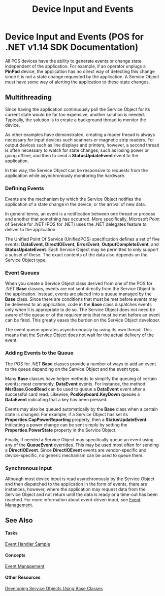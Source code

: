 ﻿---
title: Device Input and Events
description: Device Input and Events (POS for .NET v1.14 SDK Documentation)
ms.date: 03/03/2014
ms.topic: how-to
ms.custom: pos-restored-from-archive
---

# Device Input and Events (POS for .NET v1.14 SDK Documentation)

All POS devices have the ability to generate events or change state independent of the application. For example, if an operator unplugs a **PinPad** device, the application has no direct way of detecting this change since it is not a state change requested by the application. A Service Object must have some way of alerting the application to these state changes.

## Multithreading

Since having the application continuously poll the Service Object for its current state would be far too expensive, another solution is needed. Typically, the solution is to create a background thread to monitor the device.

As other examples have demonstrated, creating a reader thread is always necessary for input devices such scanners or magnetic strip readers. For output devices such as line displays and printers, however, a second thread is often necessary to watch for state changes, such as losing power or going offline, and then to send a **StatusUpdateEvent** event to the application.

In this way, the Service Object can be responsive to requests from the application while asynchronously monitoring the hardware.

### Defining Events

Events are the mechanism by which the Service Object notifies the application of a state change in the device, or the arrival of new data.

In general terms, an event is a notification between one thread or process and another that something has occurred. More specifically, Microsoft Point of Service for .NET (POS for .NET) uses the .NET delegates feature to deliver to the application.

The Unified Point Of Service (UnifiedPOS) specification defines a set of five events: **DataEvent**, **DirectIOEvent**, **ErrorEvent**, **OutputCompleteEvent**, and **StatusUpdateEvent**. Each Service Object may be permitted to only support a subset of these. The exact contents of the data also depends on the Service Object type.

### Event Queues

When you create a Service Object class derived from one of the POS for .NET **Base** classes, events are not sent directly from the Service Object to the application. Instead, events are placed into a queue managed by the **Base** class. Since there are conditions that must be met before events may be delivered to an application, code in the **Base** class dispatches events only when it is appropriate to do so. The Service Object does not need be aware of the queue or of the requirements that must be met before an event can be fired. This greatly eases the burden on the Service Object developer.

The event queue operates asynchronously by using its own thread. This means that the Service Object does not wait for the actual delivery of the event.

### Adding Events to the Queue

The POS for .NET **Base** classes provide a number of ways to add an event to the queue depending on the Service Object and the event type.

Many **Base** classes have helper methods to simplify the queuing of certain events; most commonly, **DataEvent** events. For instance, the method **MsrBase.GoodRead** can be used to queue a **DataEvent** event after a successful card read. Likewise, **PosKeyboard.KeyDown** queues a **DataEvent** indicating that a key has been pressed.

Events may also be queued automatically by the **Base** class when a certain state is changed. For example, if a Service Object has set its **Properties.CapPowerReporting** property, then a **StatusUpdateEvent** indicating a power change can be sent simply by setting the **Properties.PowerState** property in the Service Object.

Finally, if needed a Service Object may specifically queue an event using any of the **QueueEvent** overrides. This may be used most often for sending a **DirectIOEvent**. Since **DirectIOEvent** events are vendor-specific and device-specific, no generic mechanism can be used to queue them.

### Synchronous Input

Although most device input is read asynchronously by the Service Object and then dispatched to the application in the form of events, there are instances, however, where the application may request data from the Service Object and not return until the data is ready or a time-out has been reached. For more information about event-driven input, see [Event Management](event-management.md).

## See Also

#### Tasks

[Event Handler Sample](event-handler-sample.md)

#### Concepts

[Event Management](event-management.md)

#### Other Resources

[Developing Service Objects Using Base Classes](developing-service-objects-using-base-classes.md)

